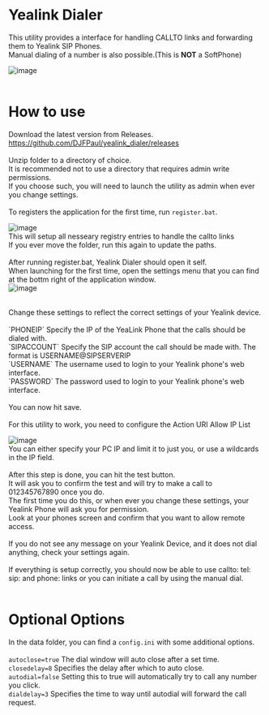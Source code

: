 # Yealink Dialer
This utility provides a interface for handling CALLTO links and forwarding them to Yealink SIP Phones. <br>
Manual dialing of a number is also possible.(This is __NOT__ a SoftPhone)<br>

![image](https://github.com/user-attachments/assets/9cf0563a-d393-4c38-a1b5-4ffa13a2f83f)
<br>
<br>
# How to use
Download the latest version from Releases. <br>
https://github.com/DJFPaul/yealink_dialer/releases <br>
<br>
Unzip folder to a directory of choice. <br>
It is recommended not to use a directory that requires admin write permissions. <br>
If you choose such, you will need to launch the utility as admin when ever you change settings. <br>
<br>
To registers the application for the first time, run `register.bat`. <br>

![image](https://github.com/DJFPaul/yealink_dialer/assets/35642602/d146a6ff-914f-4717-aea5-1f7a56bba78f)
<br>
This will setup all nesseary registry entries to handle the callto links <br>
If you ever move the folder, run this again to update the paths. <br>
<br>
After running register.bat, Yealink Dialer should open it self. <br>
When launching for the first time, open the settings menu that you can find at the bottm right of the application window.<br>
![image](https://github.com/user-attachments/assets/d6a6b7de-d8d1-4c12-96b7-ffee81448024)

<br>
Change these settings to reflect the correct settings of your Yealink device. <br>
<br>
`PHONEIP`  Specify the IP of the YeaLink Phone that the calls should be dialed with. <br>
`SIPACCOUNT`  Specify the SIP account the call should be made with. The format is USERNAME@SIPSERVERIP <br>
`USERNAME`   The username used to login to your Yealink phone's web interface. <br>
`PASSWORD`   The password used to login to your Yealink phone's web interface. <br>
<br>
You can now hit save. <br>
<br>
For this utility to work, you need to configure the Action URI Allow IP List <br>

![image](https://github.com/DJFPaul/yealink_dialer/assets/35642602/18bb20c9-dc72-439f-b1b5-fddcc090b5cb)
<br>
You can either specify your PC IP and limit it to just you, or use a wildcards in the IP field. <br>
<br>
After this step is done, you can hit the test button. <br>
It will ask you to confirm the test and will try to make a call to 012345767890 once you do. <br>
The first time you do this, or when ever you change these settings, your Yealink Phone will ask you for permission. <br>
Look at your phones screen and confirm that you want to allow remote access. <br>
<br>
If you do not see any message on your Yealink Device, and it does not dial anything, check your settings again. <br>
<br>
If everything is setup correctly, you should now be able to use callto: tel: sip: and phone: links or you can initiate a call by using the manual dial. <br>
<br>

# Optional Options
In the data folder, you can find a `config.ini` with some additional options.<br>
<br>
`autoclose=true` The dial window will auto close after a set time. <br>
`closedelay=8` Specifies the delay after which to auto close. <br>
`autodial=false` Setting this to true will automatically try to call any number you click. <br>
`dialdelay=3` Specifies the time to way until autodial will forward the call request. <br>
